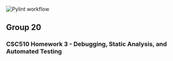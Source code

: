 ![Pylint workflow](https://github.com/SE-Group20/git-homework3/actions/workflows/pylint.yml/badge.svg)

## Group 20

### CSC510 Homework 3 - Debugging, Static Analysis, and Automated Testing